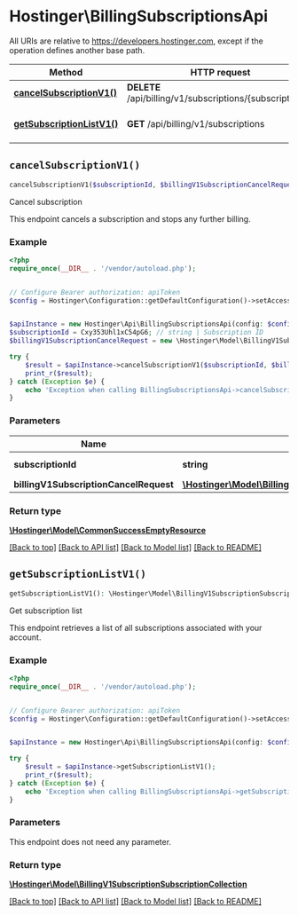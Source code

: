 # Hostinger\BillingSubscriptionsApi

All URIs are relative to https://developers.hostinger.com, except if the operation defines another base path.

| Method | HTTP request | Description |
| ------------- | ------------- | ------------- |
| [**cancelSubscriptionV1()**](BillingSubscriptionsApi.md#cancelSubscriptionV1) | **DELETE** /api/billing/v1/subscriptions/{subscriptionId} | Cancel subscription |
| [**getSubscriptionListV1()**](BillingSubscriptionsApi.md#getSubscriptionListV1) | **GET** /api/billing/v1/subscriptions | Get subscription list |


## `cancelSubscriptionV1()`

```php
cancelSubscriptionV1($subscriptionId, $billingV1SubscriptionCancelRequest): \Hostinger\Model\CommonSuccessEmptyResource
```

Cancel subscription

This endpoint cancels a subscription and stops any further billing.

### Example

```php
<?php
require_once(__DIR__ . '/vendor/autoload.php');


// Configure Bearer authorization: apiToken
$config = Hostinger\Configuration::getDefaultConfiguration()->setAccessToken('YOUR_ACCESS_TOKEN');


$apiInstance = new Hostinger\Api\BillingSubscriptionsApi(config: $config);
$subscriptionId = Cxy353Uhl1xC54pG6; // string | Subscription ID
$billingV1SubscriptionCancelRequest = new \Hostinger\Model\BillingV1SubscriptionCancelRequest(); // \Hostinger\Model\BillingV1SubscriptionCancelRequest

try {
    $result = $apiInstance->cancelSubscriptionV1($subscriptionId, $billingV1SubscriptionCancelRequest);
    print_r($result);
} catch (Exception $e) {
    echo 'Exception when calling BillingSubscriptionsApi->cancelSubscriptionV1: ', $e->getMessage(), PHP_EOL;
}
```

### Parameters

| Name | Type | Description  | Notes |
| ------------- | ------------- | ------------- | ------------- |
| **subscriptionId** | **string**| Subscription ID | |
| **billingV1SubscriptionCancelRequest** | [**\Hostinger\Model\BillingV1SubscriptionCancelRequest**](../Model/BillingV1SubscriptionCancelRequest.md)|  | |

### Return type

[**\Hostinger\Model\CommonSuccessEmptyResource**](../Model/CommonSuccessEmptyResource.md)

[[Back to top]](#) [[Back to API list]](../../README.md#endpoints)
[[Back to Model list]](../../README.md#models)
[[Back to README]](../../README.md)

## `getSubscriptionListV1()`

```php
getSubscriptionListV1(): \Hostinger\Model\BillingV1SubscriptionSubscriptionCollection
```

Get subscription list

This endpoint retrieves a list of all subscriptions associated with your account.

### Example

```php
<?php
require_once(__DIR__ . '/vendor/autoload.php');


// Configure Bearer authorization: apiToken
$config = Hostinger\Configuration::getDefaultConfiguration()->setAccessToken('YOUR_ACCESS_TOKEN');


$apiInstance = new Hostinger\Api\BillingSubscriptionsApi(config: $config);

try {
    $result = $apiInstance->getSubscriptionListV1();
    print_r($result);
} catch (Exception $e) {
    echo 'Exception when calling BillingSubscriptionsApi->getSubscriptionListV1: ', $e->getMessage(), PHP_EOL;
}
```

### Parameters

This endpoint does not need any parameter.

### Return type

[**\Hostinger\Model\BillingV1SubscriptionSubscriptionCollection**](../Model/BillingV1SubscriptionSubscriptionCollection.md)

[[Back to top]](#) [[Back to API list]](../../README.md#endpoints)
[[Back to Model list]](../../README.md#models)
[[Back to README]](../../README.md)

